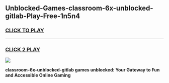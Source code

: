 
## Unblocked-Games-classroom-6x-unblocked-gitlab-Play-Free-1n5n4
<h3>
<a href="https://premium76.site?title=classroom-6x-unblocked-gitlab&ref=12A">CLICK TO PLAY</a></h3>
<hr>

<h3>
<a href="https://premium76.site?title=classroom-6x-unblocked-gitlab&ref=12A">CLICK 2 PLAY</a>
  
</h3>

<a href="https://premium76.site?title=classroom-6x-unblocked-gitlab&ref=12A"><img src="https://clearcache.store/games.png"></a>


**classroom-6x-unblocked-gitlab games unblocked: Your Gateway to Fun and Accessible Online Gaming**
